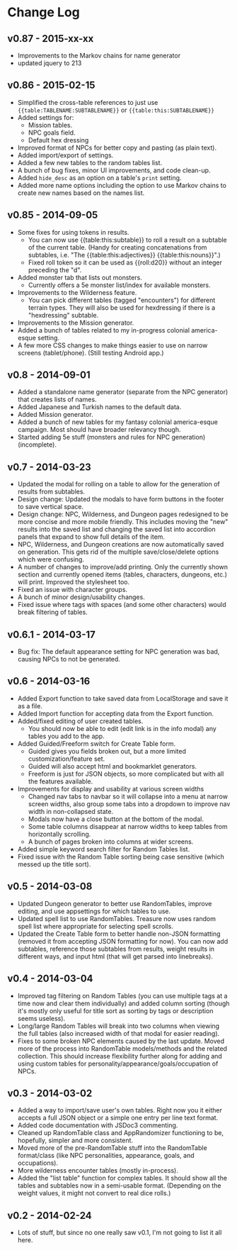 Change Log
==========

v0.87 - 2015-xx-xx
------------------

* Improvements to the Markov chains for name generator
* updated jquery to 213

v0.86 - 2015-02-15
------------------

* Simplified the cross-table references to just use `{{table:TABLENAME:SUBTABLENAME}}` or `{{table:this:SUBTABLENAME}}`
* Added settings for:
    * Mission tables.
    * NPC goals field.
    * Default hex dressing
* Improved format of NPCs for better copy and pasting (as plain text).
* Added import/export of settings.
* Added a few new tables to the random tables list.
* A bunch of bug fixes, minor UI improvements, and code clean-up.
* Added `hide_desc` as an option on a table's `print` setting.
* Added more name options including the option to use Markov chains to create new names based on the names list.

v0.85 - 2014-09-05
------------------

* Some fixes for using tokens in results.
    * You can now use {{table:this:subtable}} to roll a result on a subtable of the current table. (Handy for creating concatenations from subtables, i.e. "The {{table:this:adjectives}} {{table:this:nouns}}".)
    * Fixed roll token so it can be used as {{roll:d20}} without an integer preceding the "d".
* Added monster tab that lists out monsters.
	* Currently offers a 5e monster list/index for available monsters.
* Improvements to the Wilderness feature.
    * You can pick different tables (tagged "encounters") for different terrain types. They will also be used for hexdressing if there is a "hexdressing" subtable.
* Improvements to the Mission generator.
* Added a bunch of tables related to my in-progress colonial america-esque setting.
* A few more CSS changes to make things easier to use on narrow screens (tablet/phone). (Still testing Android app.)

v0.8 - 2014-09-01
-----------------

* Added a standalone name generator (separate from the NPC generator) that creates lists of names.
* Added Japanese and Turkish names to the default data.
* Added Mission generator.
* Added a bunch of new tables for my fantasy colonial america-esque campaign. Most should have broader relevancy though.
* Started adding 5e stuff (monsters and rules for NPC generation) (incomplete).

v0.7 - 2014-03-23
-----------------

* Updated the modal for rolling on a table to allow for the generation of results from subtables.
* Design change: Updated the modals to have form buttons in the footer to save vertical space.
* Design change: NPC, Wilderness, and Dungeon pages redesigned to be more concise and more mobile friendly. This includes moving the "new" results into the saved list and changing the saved list into accordion panels that expand to show full details of the item.
* NPC, Wilderness, and Dungeon creations are now automatically saved on generation. This gets rid of the multiple save/close/delete options which were confusing.
* A number of changes to improve/add printing. Only the currently shown section and currently opened items (tables, characters, dungeons, etc.) will print. Improved the stylesheet too.
* Fixed an issue with character groups.
* A bunch of minor design/usability changes.
* Fixed issue where tags with spaces (and some other characters) would break filtering of tables.

v0.6.1 - 2014-03-17
-------------------

* Bug fix: The default appearance setting for NPC generation was bad, causing NPCs to not be generated.


v0.6 - 2014-03-16
-----------------

* Added Export function to take saved data from LocalStorage and save it as a file.
* Added Import function for accepting data from the Export function.
* Added/fixed editing of user created tables.
    * You should now be able to edit (edit link is in the info modal) any tables you add to the app.
* Added Guided/Freeform switch for Create Table form.
	* Guided gives you fields broken out, but a more limited customization/feature set.
	* Guided will also accept html and bookmarklet generators.
	* Freeform is just for JSON objects, so more complicated but with all the features available.
* Improvements for display and usability at various screen widths
	* Changed nav tabs to navbar so it will collapse into a menu at narrow screen widths, also group some tabs into a dropdown to improve nav width in non-collapsed state.
    * Modals now have a close button at the bottom of the modal.
    * Some table columns disappear at narrow widths to keep tables from horizontally scrolling.
    * A bunch of pages broken into columns at wider screens.
* Added simple keyword search filter for Random Tables list.
* Fixed issue with the Random Table sorting being case sensitive (which messed up the title sort).

v0.5 - 2014-03-08
-----------------

* Updated Dungeon generator to better use RandomTables, improve editing, and use appsettings for which tables to use.
* Updated spell list to use RandomTables. Treasure now uses random spell list where appropriate for selecting spell scrolls.
* Updated the Create Table form to better handle non-JSON formatting (removed it from accepting JSON formatting for now). You can now add subtables, reference those subtables from results, weight results in different ways, and input html (that will get parsed into linebreaks).

v0.4 - 2014-03-04
-----------------

* Improved tag filtering on Random Tables (you can use multiple tags at a time now and clear them individually) and added column sorting (though it's mostly only useful for title sort as sorting by tags or description seems useless).
* Long/large Random Tables will break into two columns when viewing the full tables (also increased width of that modal for easier reading).
* Fixes to some broken NPC elements caused by the last update. Moved more of the process into RandomTable models/methods and the related collection. This should increase flexibility further along for adding and using custom tables for personality/appearance/goals/occupation of NPCs.

v0.3 - 2014-03-02
-----------------

* Added a way to import/save user's own tables. Right now you it either accepts a full JSON object or a simple one entry per line text format.
* Added code documentation with JSDoc3 commenting.
* Cleaned up RandomTable class and AppRandomizer functioning to be, hopefully, simpler and more consistent.
* Moved more of the pre-RandomTable stuff into the RandomTable format/class (like NPC personalities, appearance, goals, and occupations).
* More wilderness encounter tables (mostly in-process).
* Added the "list table" function for complex tables. It should show all the tables and subtables now in a semi-usable format. (Depending on the weight values, it might not convert to real dice rolls.)


v0.2 - 2014-02-24
-----------------

* Lots of stuff, but since no one really saw v0.1, I'm not going to list it all here.